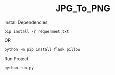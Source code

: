 <h1 align="center"> JPG_To_PNG </h1>

install Dependencies
```
pip install -r requerment.txt
```
OR
```
python -m pip install flask pillow
```
Run Project
```
python run.py
```
